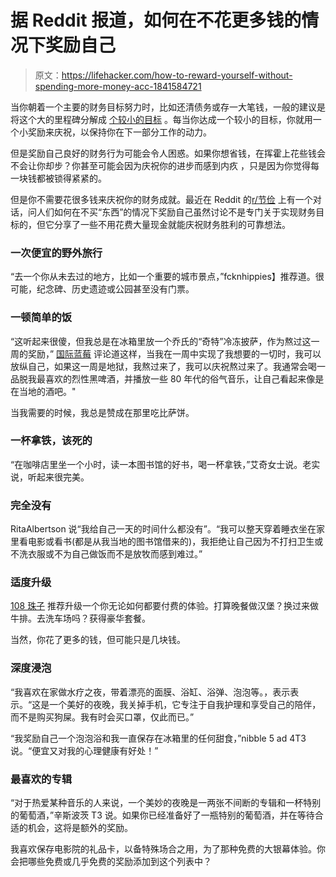# 据 Reddit 报道，如何在不花更多钱的情况下奖励自己

> 原文：<https://lifehacker.com/how-to-reward-yourself-without-spending-more-money-acc-1841584721>

当你朝着一个主要的财务目标努力时，比如还清债务或存一大笔钱，一般的建议是将这个大的里程碑分解成 [个较小的目标](https://lifehacker.com/how-to-claw-your-way-out-of-a-financial-pit-of-despair-1837482515) 。每当你达成一个较小的目标，你就用一个小奖励来庆祝，以保持你在下一部分工作的动力。



但是奖励自己良好的财务行为可能会令人困惑。如果你想省钱，在挥霍上花些钱会不会让你却步？你甚至可能会因为庆祝你的进步而感到内疚 ，只是因为你觉得每一块钱都被锁得紧紧的。

但是你不需要花很多钱来庆祝你的财务成就。最近在 Reddit 的[r/节俭](https://www.reddit.com/r/Frugal/comments/ew25er/nonconsumerist_selfrewards/) 上有一个对话，问人们如何在不买“东西”的情况下奖励自己虽然讨论不是专门关于实现财务目标的，但它分享了一些不用花费大量现金就能庆祝财务胜利的可靠想法。

### 一次便宜的野外旅行

“去一个你从未去过的地方，比如一个重要的城市景点，”fcknhippies】推荐道。很可能，纪念碑、历史遗迹或公园甚至没有门票。

### 一顿简单的饭

“这听起来很傻，但我总是在冰箱里放一个乔氏的“奇特”冷冻披萨，作为熬过这一周的奖励，” [国际蓝莓](https://www.reddit.com/r/Frugal/comments/ew25er/nonconsumerist_selfrewards/fg005ti/) 评论道这样，当我在一周中实现了我想要的一切时，我可以放纵自己，如果这一周是地狱，我熬过来了，我可以庆祝熬过来了。我通常会喝一品脱我最喜欢的烈性黑啤酒，并播放一些 80 年代的俗气音乐，让自己看起来像是在当地的酒吧。"

当我需要的时候，我总是赞成在那里吃比萨饼。

### 一杯拿铁，该死的

“在咖啡店里坐一个小时，读一本图书馆的好书，喝一杯拿铁，”艾奇女士说。老实说，听起来很完美。

### 完全没有

RitaAlbertson 说“我给自己一天的时间什么都没有”。“我可以整天穿着睡衣坐在家里看电影或看书(都是从我当地的图书馆借来的)，我拒绝让自己因为不打扫卫生或不洗衣服或不为自己做饭而不是放牧而感到难过。”

### **适度升级**

[108 珠子](https://www.reddit.com/r/Frugal/comments/ew25er/nonconsumerist_selfrewards/ffzh9ag/) 推荐升级一个你无论如何都要付费的体验。打算晚餐做汉堡？换过来做牛排。去洗车场吗？获得豪华套餐。

当然，你花了更多的钱，但可能只是几块钱。

### **深度浸泡**

“我喜欢在家做水疗之夜，带着漂亮的面膜、浴缸、浴弹、泡泡等。，表示表示。“这是一个美好的夜晚，我关掉手机，它专注于自我护理和享受自己的陪伴，而不是购买狗屎。我有时会买口罩，仅此而已。”

“我奖励自己一个泡泡浴和我一直保存在冰箱里的任何甜食，”nibble 5 ad 4T3 说。“便宜又对我的心理健康有好处！”

### 最喜欢的专辑

“对于热爱某种音乐的人来说，一个美妙的夜晚是一两张不间断的专辑和一杯特别的葡萄酒，”辛斯波茨 T3 说。如果你已经准备好了一瓶特别的葡萄酒，并在等待合适的机会，这将是额外的奖励。

我喜欢保存电影院的礼品卡，以备特殊场合之用，为了那种免费的大银幕体验。你会把哪些免费或几乎免费的奖励添加到这个列表中？
